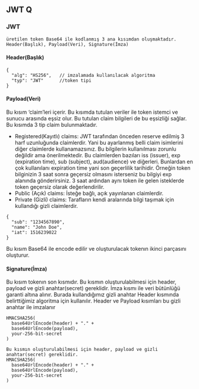 ## JWT Q

### JWT
```
üretilen token Base64 ile kodlanmış 3 ana kısımdan oluşmaktadır. Header(Başlık), Payload(Veri), Signature(İmza) 
```
#### Header(Başlık)
```
{
  "alg": "HS256",   // imzalamada kullanılacak algoritma
  "typ": "JWT"      //token tipi
}

```
#### Payload(Veri)

Bu kısım ‘claim’leri içerir. Bu kısımda tutulan veriler ile token istemci ve sunucu arasında eşsiz olur. Bu tutulan claim bilgileri de bu eşsizliği sağlar. Bu kısımda 3 tip claim bulunmaktadır.
- Registered(Kayıtlı) claims: JWT tarafından önceden reserve edilmiş 3 harf uzunluğunda claimlerdir. Yani bu ayarlanmış belli claim isimlerini diğer claimlerde kullanamazsınız. Bu bilgilerin kullanılması zorunlu değildir ama önerilmektedir. Bu claimlerden bazıları iss (issuer), exp (expiration time), sub (subject), aud(audience) ve diğerleri. Bunlardan en çok kullanılanı expiration time yani son geçerlilik tarihidir. Örneğin token bilginizin 3 saat sonra geçersiz olmasını isterseniz bu bilgiyi exp alanında gönderirsiniz. 3 saat ardından aynı token ile gelen isteklerde token geçersiz olarak değerlendirilir.
- Public (Açık) claims: İsteğe bağlı, açık yayınlanan claimlerdir.
- Private (Gizli) claims: Tarafların kendi aralarında bilgi taşımak için kullandığı gizli claimlerdir.

```
{
  "sub": "1234567890",
  "name": "John Doe",
  "iat": 1516239022
}
```
Bu kısım Base64 ile encode edilir ve oluşturulacak tokenın ikinci parçasını oluşturur.

#### Signature(İmza) 
Bu kısım tokenın son kısmıdır. Bu kısmın oluşturulabilmesi için header, payload ve gizli anahtar(secret) gereklidir. İmza kısmı ile veri bütünlüğü garanti altına alınır. Burada kullandığımız gizli anahtar Header kısmında belirttiğimiz algoritma için kullanılır. Header ve Payload kısımları bu gizli anahtar ile imzalanır
```
HMACSHA256(
  base64UrlEncode(header) + "." +
  base64UrlEncode(payload),
  your-256-bit-secret
)

Bu kısmın oluşturulabilmesi için header, payload ve gizli anahtar(secret) gereklidir.
HMACSHA256(
  base64UrlEncode(header) + "." +
  base64UrlEncode(payload),
  your-256-bit-secret
)
```
